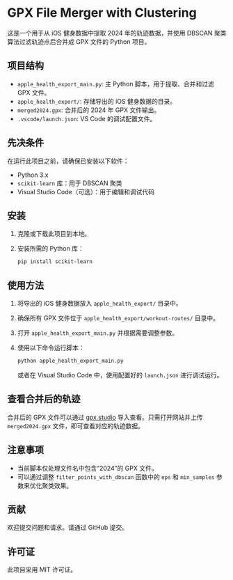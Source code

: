 # GPX File Merger with Clustering

这是一个用于从 iOS 健身数据中提取 2024 年的轨迹数据，并使用 DBSCAN 聚类算法过滤轨迹点后合并成 GPX 文件的 Python 项目。

## 项目结构

- `apple_health_export_main.py`: 主 Python 脚本，用于提取、合并和过滤 GPX 文件。
- `apple_health_export/`: 存储导出的 iOS 健身数据的目录。
- `merged2024.gpx`: 合并后的 2024 年 GPX 文件输出。
- `.vscode/launch.json`: VS Code 的调试配置文件。

## 先决条件

在运行此项目之前，请确保已安装以下软件：

- Python 3.x
- `scikit-learn` 库：用于 DBSCAN 聚类
- Visual Studio Code（可选）：用于编辑和调试代码

## 安装

1. 克隆或下载此项目到本地。
2. 安装所需的 Python 库：

   ```bash
   pip install scikit-learn
   ```

## 使用方法

1. 将导出的 iOS 健身数据放入 `apple_health_export/` 目录中。
2. 确保所有 GPX 文件位于 `apple_health_export/workout-routes/` 目录中。
3. 打开 `apple_health_export_main.py` 并根据需要调整参数。
4. 使用以下命令运行脚本：

   ```bash
   python apple_health_export_main.py
   ```

   或者在 Visual Studio Code 中，使用配置好的 `launch.json` 进行调试运行。

## 查看合并后的轨迹

合并后的 GPX 文件可以通过 [gpx.studio](https://gpx.studio/app#1.17/0/0) 导入查看。只需打开网站并上传 `merged2024.gpx` 文件，即可查看对应的轨迹数据。

## 注意事项

- 当前脚本仅处理文件名中包含“2024”的 GPX 文件。
- 可以通过调整 `filter_points_with_dbscan` 函数中的 `eps` 和 `min_samples` 参数来优化聚类效果。

## 贡献

欢迎提交问题和请求。请通过 GitHub 提交。

## 许可证

此项目采用 MIT 许可证。
